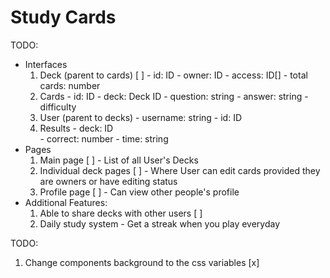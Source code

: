 # Study Cards

TODO: 
- Interfaces
    1. Deck (parent to cards) [ ]
      - id: ID
      - owner: ID 
      - access: ID[]
      - total cards: number
    2. Cards
      - id: ID
      - deck: Deck ID 
      - question: string
      - answer: string
      - difficulty
    3. User (parent to decks)
      - username: string
      - id: ID
    4. Results
      - deck: ID  
      - correct: number
      - time: string
- Pages
    1. Main page [ ]
      - List of all User's Decks
    2. Individual deck pages [ ]
      - Where User can edit cards provided they are owners or have editing status
    3. Profile page [ ]
      - Can view other people's profile
- Additional Features:
    1. Able to share decks with other users [ ]
    2. Daily study system
      - Get a streak when you play everyday


TODO: 
  1. Change components background to the css variables [x]
